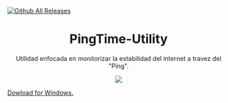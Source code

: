 
[![Github All Releases](https://img.shields.io/github/downloads/jexelbytes/PingTime-Utility/total.svg)]()

<h1 align="center">PingTime-Utility</h1>

<p align="center">Utilidad enfocada en monitorizar la estabilidad del internet a travez del "Ping".</p>

<p align="center"><img src="https://user-images.githubusercontent.com/102642378/233753701-bf7e86c5-8b92-4036-afdd-a099dc8dcab3.png"/></p> 

<a href= "https://github.com/jexelbytes/PingTime-Utility/releases/">Dowload for Windows.<a>
